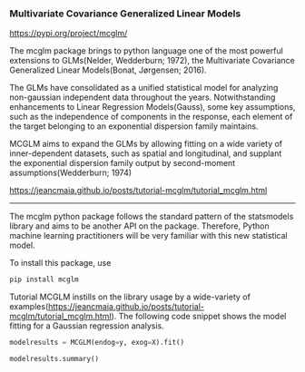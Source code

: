 ### Multivariate Covariance Generalized Linear Models

https://pypi.org/project/mcglm/

The mcglm package brings to python language one of the most powerful extensions to GLMs(Nelder, Wedderburn; 1972), the Multivariate Covariance Generalized Linear Models(Bonat, Jørgensen; 2016).

The GLMs have consolidated as a unified statistical model for analyzing non-gaussian independent data throughout the years. Notwithstanding enhancements to Linear Regression Models(Gauss), some key assumptions, such as the independence of components in the response, each element of the target belonging to an exponential dispersion family maintains.

MCGLM aims to expand the GLMs by allowing fitting on a wide variety of inner-dependent datasets, such as spatial and longitudinal, and supplant the exponential dispersion family output by second-moment assumptions(Wedderburn; 1974)

https://jeancmaia.github.io/posts/tutorial-mcglm/tutorial_mcglm.html

-----

The mcglm python package follows the standard pattern of the statsmodels library and aims to be another API on the package. Therefore, Python machine learning practitioners will be very familiar with this new statistical model. 


To install this package, use 

```bash
pip install mcglm
```

Tutorial MCGLM instills on the library usage by a wide-variety of examples(https://jeancmaia.github.io/posts/tutorial-mcglm/tutorial_mcglm.html). The following code snippet shows the model fitting for a Gaussian regression analysis.

```python
modelresults = MCGLM(endog=y, exog=X).fit()

modelresults.summary()
```

